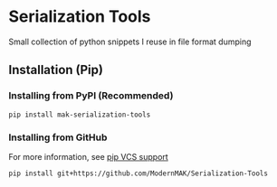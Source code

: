 # Serialization Tools
 Small collection of python snippets I reuse in file format dumping

## Installation (Pip)
### Installing from PyPI (Recommended)
```
pip install mak-serialization-tools
```
### Installing from GitHub<br>
For more information, see [pip VCS support](https://pip.pypa.io/en/stable/topics/vcs-support/#git)
```
pip install git+https://github.com/ModernMAK/Serialization-Tools
```
